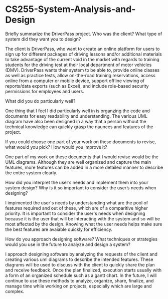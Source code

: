 # CS255-System-Analysis-and-Design

Briefly summarize the DriverPass project. Who was the client? What type of system did they want you to design?

The client is DriverPass, who want to create an online platform for users to sign up for different packages of driving lessons and/or additional materials to take advantage of the current void in the market with regards to training students for the driving test at their local department of motor vehicles (DMV). DriverPass wants their system to be able to, provide online classes as well as practice tests, allow on-the-road training reservations, access online from a computer or mobile device, support offline viewing of reports/data exports (such as Excel), and include role-based security permissions for employees and users.

What did you do particularly well?

One thing that I feel I did particularly well in is organzing the code and documents for easy readability and understanding. The various UML diagram have also been designed in a way that a person without the technical knowledge can quickly grasp the naunces and features of the project.

If you could choose one part of your work on these documents to revise, what would you pick? How would you improve it?

One part of my work on these documents that I would revise would be the UML diagrams. Although they are well organized and capture the main features, more features can be added in a more detailed manner to describe the entire system clearly.

How did you interpret the user’s needs and implement them into your system design? Why is it so important to consider the user’s needs when designing?

I impimented the user's needs by understanding what are the pool of features required and out of these, which are of a comparitive higher priority. It is important to consider the user's needs when designing because it is the user that will be interacting with the system and so will be most affected by the design. Knowing what the user needs helps make sure the best features are avaiable quickly for efficiency.

How do you approach designing software? What techniques or strategies would you use in the future to analyze and design a system?

I approach designing software by analyzing the requests of the client and creating various uml diagrams to describe the intended features. These diagrams will be used to discuss with the client to quickly share the plan and receive feedback. Once the plan finalized, execution starts usually with a form of an organized schedule such as a gantt chart. In the future, I will continue  to use these methods to analyze, organize, share, finalize, and manage time while working on projects, especially which are large and complex.

